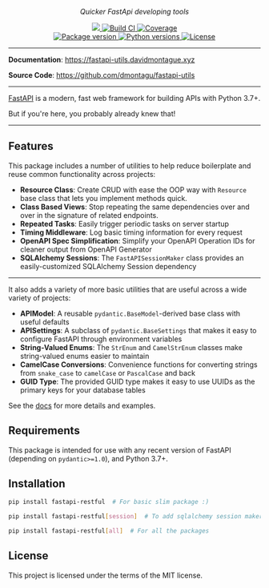 <p align="center">
    <em>Quicker FastApi developing tools</em>
</p>
<p align="center">
<a href="https://github.com/dmontagu/fastapi-utils" target="_blank">
	<img src="https://img.shields.io/github/last-commit/dmontagu/fastapi-utils.svg">
	<img src="https://github.com/dmontagu/fastapi-utils/workflows/build/badge.svg" alt="Build CI">
</a>
<a href="https://codecov.io/gh/dmontagu/fastapi-utils" target="_blank">
    <img src="https://codecov.io/gh/dmontagu/fastapi-utils/branch/master/graph/badge.svg" alt="Coverage">
</a>
<br />
<a href="https://pypi.org/project/fastapi-utils" target="_blank">
    <img src="https://badge.fury.io/py/fastapi-utils.svg" alt="Package version">
</a>
<a href="https://github.com/dmontagu/fastapi-utils" target="_blank">
    <img src="https://img.shields.io/pypi/pyversions/fastapi-utils.svg" alt="Python versions">
    <img src="https://img.shields.io/github/license/dmontagu/fastapi-utils.svg" alt="License">
</a>
</p>

---
**Documentation**: <a href="https://fastapi-utils.davidmontague.xyz" target="_blank">https://fastapi-utils.davidmontague.xyz</a>

**Source Code**: <a href="https://github.com/dmontagu/fastapi-utils" target="_blank">https://github.com/dmontagu/fastapi-utils</a>

---

<a href="https://fastapi.tiangolo.com">FastAPI</a> is a modern, fast web framework for building APIs with Python 3.7+.

But if you're here, you probably already knew that!

---

## Features

This package includes a number of utilities to help reduce boilerplate and reuse common functionality across projects:

* **Resource Class**: Create CRUD with ease the OOP way with `Resource` base class that lets you implement methods quick.
* **Class Based Views**: Stop repeating the same dependencies over and over in the signature of related endpoints.
* **Repeated Tasks**: Easily trigger periodic tasks on server startup
* **Timing Middleware**: Log basic timing information for every request
* **OpenAPI Spec Simplification**: Simplify your OpenAPI Operation IDs for cleaner output from OpenAPI Generator
* **SQLAlchemy Sessions**: The `FastAPISessionMaker` class provides an easily-customized SQLAlchemy Session dependency

---

It also adds a variety of more basic utilities that are useful across a wide variety of projects:

* **APIModel**: A reusable `pydantic.BaseModel`-derived base class with useful defaults
* **APISettings**: A subclass of `pydantic.BaseSettings` that makes it easy to configure FastAPI through environment variables
* **String-Valued Enums**: The `StrEnum` and `CamelStrEnum` classes make string-valued enums easier to maintain
* **CamelCase Conversions**: Convenience functions for converting strings from `snake_case` to `camelCase` or `PascalCase` and back
* **GUID Type**: The provided GUID type makes it easy to use UUIDs as the primary keys for your database tables

See the [docs](https://https://fastapi-utils.davidmontague.xyz/) for more details and examples.

## Requirements

This package is intended for use with any recent version of FastAPI (depending on `pydantic>=1.0`), and Python 3.7+.

## Installation

```bash
pip install fastapi-restful  # For basic slim package :)

pip install fastapi-restful[session]  # To add sqlalchemy session maker

pip install fastapi-restful[all]  # For all the packages
```

## License

This project is licensed under the terms of the MIT license.
